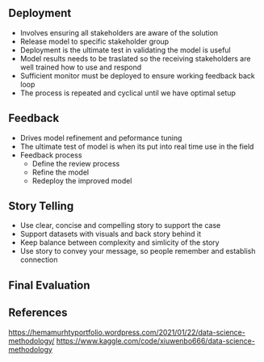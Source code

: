 ## Deployment
- Involves ensuring all stakeholders are aware of the solution
- Release model to specific stakeholder group
- Deployment is the ultimate test in validating the model is useful
- Model results needs to be traslated so the receiving stakeholders are well trained how to use and respond
- Sufficient monitor must be deployed to ensure working feedback back loop
- The process is repeated and cyclical until we have optimal setup

## Feedback 
- Drives model refinement and peformance tuning
- The ultimate test of model is when its put into real time use in the field
- Feedback process
  - Define the review process
  - Refine the model
  - Redeploy the improved model

## Story Telling
- Use clear, concise and compelling story to support the case
- Support datasets with visuals and back story behind it
- Keep balance between complexity and simlicity of the story
- Use story to convey your message, so people remember and establish connection

## Final Evaluation

## References
https://hemamurhtyportfolio.wordpress.com/2021/01/22/data-science-methodology/
https://www.kaggle.com/code/xiuwenbo666/data-science-methodology
